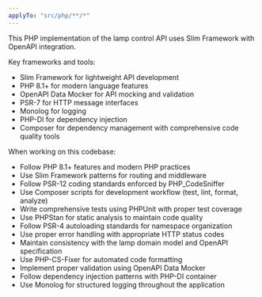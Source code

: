 ```yaml
---
applyTo: "src/php/**/*"
---
```


This PHP implementation of the lamp control API uses Slim Framework with OpenAPI integration.

Key frameworks and tools:
- Slim Framework for lightweight API development
- PHP 8.1+ for modern language features
- OpenAPI Data Mocker for API mocking and validation
- PSR-7 for HTTP message interfaces
- Monolog for logging
- PHP-DI for dependency injection
- Composer for dependency management with comprehensive code quality tools

When working on this codebase:
- Follow PHP 8.1+ features and modern PHP practices
- Use Slim Framework patterns for routing and middleware
- Follow PSR-12 coding standards enforced by PHP_CodeSniffer
- Use Composer scripts for development workflow (test, lint, format, analyze)
- Write comprehensive tests using PHPUnit with proper test coverage
- Use PHPStan for static analysis to maintain code quality
- Follow PSR-4 autoloading standards for namespace organization
- Use proper error handling with appropriate HTTP status codes
- Maintain consistency with the lamp domain model and OpenAPI specification
- Use PHP-CS-Fixer for automated code formatting
- Implement proper validation using OpenAPI Data Mocker
- Follow dependency injection patterns with PHP-DI container
- Use Monolog for structured logging throughout the application